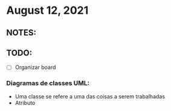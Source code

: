 # August 12, 2021

## NOTES:



## TODO:
- [ ] Organizar board

### Diagramas de classes UML:
- Uma classe se refere a uma das coisas a serem trabalhadas
- Atributo 